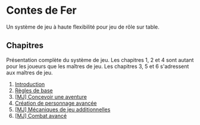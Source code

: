 # Contes de Fer

Un système de jeu à haute flexibilité pour jeu de rôle sur table.

## Chapitres

Présentation complète du système de jeu.
Les chapitres 1, 2 et 4 sont autant pour les joueurs que les maîtres de jeu.
Les chapitres 3, 5 et 6 s'adressent aux maîtres de jeu.

1. [Introduction](/chapters/01-intro/french.md)
2. [Règles de base](/chapters/02-core/french.md)
3. [[MJ] Concevoir une aventure](/chapters/03-adventure/french.md)
4. [Création de personnage avancée](/chapters/04-characters/french.md)
5. [[MJ] Mécaniques de jeu additionnelles](/chapters/05-mechanics/french.md)
6. [[MJ] Combat avancé](/chapters/06-combat/french.md)
